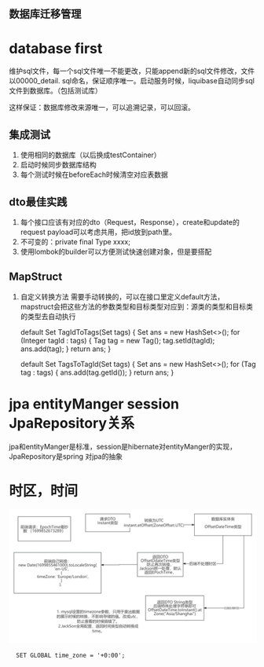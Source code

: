 ## 数据库迁移管理

# database first

维护sql文件，每一个sql文件唯一不能更改，只能append新的sql文件修改，文件以00000_detail.
sql命名，保证顺序唯一。启动服务时候，liquibase自动同步sql文件到数据库。（包括测试库）

这样保证：数据库修改来源唯一，可以追溯记录，可以回滚。

## 集成测试

1. 使用相同的数据库（以后换成testContainer）
2. 启动时候同步数据库结构
3. 每个测试时候在beforeEach时候清空对应表数据

## dto最佳实践

1. 每个接口应该有对应的dto（Request，Response），create和update的request
   payload可以考虑共用，把id放到path里。
2. 不可变的：private final Type xxxx;
3. 使用lombok的builder可以方便测试快速创建对象，但是要搭配

## MapStruct

1. 自定义转换方法
   需要手动转换的，可以在接口里定义default方法，mapstruct会把这些方法的参数类型和目标类型对应到：源类的类型和目标类的类型去自动执行

   default Set<Tag> TagIdToTags(Set<Integer> tags) {
   Set<Tag> ans = new HashSet<>();
   for (Integer tagId : tags) {
   Tag tag = new Tag();
   tag.setId(tagId);
   ans.add(tag);
   }
   return ans;
   }

   default Set<Integer> TagsToTagId(Set<Tag> tags) {
   Set<Integer> ans = new HashSet<>();
   for (Tag tag : tags) {
   ans.add(tag.getId());
   }
   return ans;
   }

# jpa entityManger session JpaRepository关系

jpa和entityManger是标准，session是hibernate对entityManger的实现，JpaRepository是spring
对jpa的抽象

# 时区，时间

![时间 时区](timezone.jpg)

      SET GLOBAL time_zone = '+0:00';
